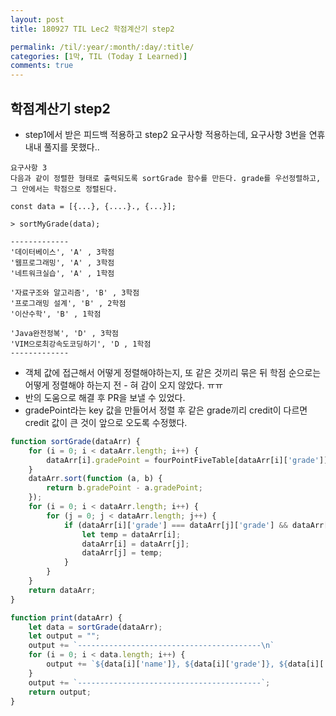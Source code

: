 ```yaml
---
layout: post
title: 180927 TIL Lec2 학점계산기 step2

permalink: /til/:year/:month/:day/:title/
categories: [1막, TIL (Today I Learned)]
comments: true
---
```


## 학점계산기 step2
- step1에서 받은 피드백 적용하고 step2 요구사항 적용하는데, 요구사항 3번을 연휴내내 풀지를 못했다..

```text
요구사항 3
다음과 같이 정렬한 형태로 출력되도록 sortGrade 함수를 만든다. grade를 우선정렬하고, 그 안에서는 학점으로 정렬된다.

const data = [{...}, {....}., {...}];

> sortMyGrade(data);

-------------
'데이터베이스', 'A' , 3학점
'웹프로그래밍', 'A' , 3학점
'네트워크실습', 'A' , 1학점

'자료구조와 알고리즘', 'B' , 3학점
'프로그래밍 설계', 'B' , 2학점
'이산수학', 'B' , 1학점

'Java완전정복', 'D' , 3학점
'VIM으로최강속도코딩하기', 'D , 1학점
-------------
```

- 객체 값에 접근해서 어떻게 정렬해야하는지, 또 같은 것끼리 묶은 뒤 학점 순으로는 어떻게 정렬해야 하는지 전 - 혀 감이 오지 않았다. ㅠㅠ
- 반의 도움으로 해결 후 PR을 보낼 수 있었다.
- gradePoint라는 key 값을 만들어서 정렬 후 같은 grade끼리 credit이 다르면 credit 값이 큰 것이 앞으로 오도록 수정했다. 

```javascript
function sortGrade(dataArr) {
    for (i = 0; i < dataArr.length; i++) {
        dataArr[i].gradePoint = fourPointFiveTable[dataArr[i]['grade']];
    }
    dataArr.sort(function (a, b) {
        return b.gradePoint - a.gradePoint;
    });
    for (i = 0; i < dataArr.length; i++) {
        for (j = 0; j < dataArr.length; j++) {
            if (dataArr[i]['grade'] === dataArr[j]['grade'] && dataArr[i]['credit'] > dataArr[j]['credit']) {
                let temp = dataArr[i];
                dataArr[i] = dataArr[j];
                dataArr[j] = temp;
            }
        }
    }
    return dataArr;
}

function print(dataArr) {
    let data = sortGrade(dataArr);
    let output = "";
    output += `-----------------------------------------\n`
    for (i = 0; i < data.length; i++) {
        output += `${data[i]['name']}, ${data[i]['grade']}, ${data[i]['credit']}학점\n`
    }
    output += `-----------------------------------------`;
    return output;
}
```

